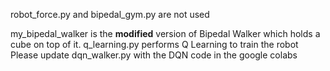 robot_force.py and bipedal_gym.py are not used

my_bipedal_walker is the **modified** version of Bipedal Walker which holds a cube on top of it.
q_learning.py performs Q Learning to train the robot
Please update dqn_walker.py with the DQN code in the google colabs
